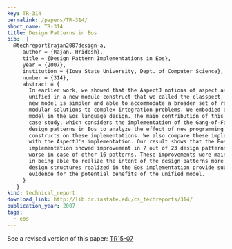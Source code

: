 ```yaml
---
key: TR-314
permalink: /papers/TR-314/
short_name: TR-314
title: Design Patterns in Eos
bib:  |
  @techreport{rajan2007design-a,
     author = {Rajan, Hridesh},
     title = {Design Pattern Implementations in Eos},
     year = {2007},
     institution = {Iowa State University, Dept. of Computer Science},
     number = {314},
     abstract = {
       In earlier work, we showed that the AspectJ notions of aspect and class can be
       unified in a new module construct that we called the classpect, and that this
       new model is simpler and able to accommodate a broader set of requirements for
       modular solutions to complex integration problems. We embodied our unified
       model in the Eos language design. The main contribution of this paper is a
       case study, which considers the implementation of the Gang-of-Four (GOF)
       design patterns in Eos to analyze the effect of new programming language
       constructs on these implementations. We also compare these implementations
       with the AspectJ's implementation. Our result shows that the Eos
       implementation showed improvement in 7 out of 23 design patterns, and are no
       worse in case of other 16 patterns. These improvements were mainly manifested
       in being able to realize the intent of the design patterns more clearly. The
       design structures realized in the Eos implementation provide supporting
       evidence for the potential benefits of the unified model.
     }
   }
kind: technical_report
download_link: http://lib.dr.iastate.edu/cs_techreports/314/
publication_year: 2007
tags:
  - eos
---
```


See a revised version of this paper: [TR15-07](/papers/TR-15-07/)

